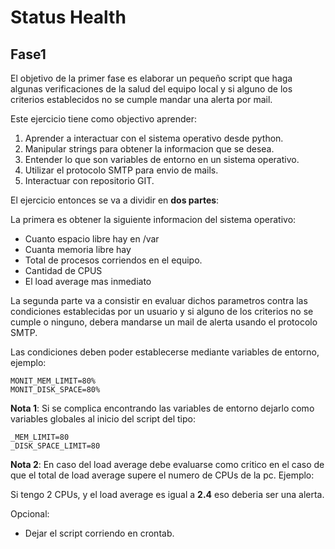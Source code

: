 # Status Health

## Fase1

El objetivo de la primer fase es elaborar un pequeño script que haga algunas verificaciones de la salud del equipo local y si alguno de los criterios establecidos no se cumple mandar una alerta por mail.

Este ejercicio tiene como objectivo aprender:

1. Aprender a interactuar con el sistema operativo desde python.
2. Manipular strings para obtener la informacion que se desea.
3. Entender lo que son variables de entorno en un sistema operativo.
4. Utilizar el protocolo SMTP para envio de mails.
5. Interactuar con repositorio GIT. 

El ejercicio entonces se va a dividir en **dos partes**:

La primera es obtener la siguiente informacion del sistema operativo:
- Cuanto espacio libre hay en /var
- Cuanta memoria libre hay
- Total de procesos corriendos en el equipo.
- Cantidad de CPUS
- El load average mas inmediato

La segunda parte va a consistir en evaluar dichos parametros contra las condiciones
establecidas por un usuario y si alguno de los criterios no se cumple o ninguno, debera
mandarse un mail de alerta usando el protocolo SMTP.

Las condiciones deben poder establecerse mediante variables de entorno, ejemplo:
```
MONIT_MEM_LIMIT=80%
MONIT_DISK_SPACE=80%
```

**Nota 1**: Si se complica encontrando las variables de entorno dejarlo como variables globales al inicio del script del tipo:

```
_MEM_LIMIT=80
_DISK_SPACE_LIMIT=80
```

**Nota 2**: En caso del load average debe evaluarse como critico en el caso de que el total de load average supere el numero de CPUs de la pc. Ejemplo:

Si tengo 2 CPUs, y el load average es igual a **2.4** eso deberia ser una alerta.

Opcional:
- Dejar el script corriendo en crontab.
